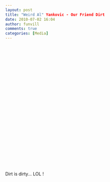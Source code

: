 ```yaml
---
layout: post
title: "Weird Al" Yankovic - Our Friend Dirt
date: 2010-07-02 16:04
author: funvill
comments: true
categories: [Media]
---
```

<object classid="clsid:d27cdb6e-ae6d-11cf-96b8-444553540000" width="640" height="385" codebase="http://download.macromedia.com/pub/shockwave/cabs/flash/swflash.cab#version=6,0,40,0"><param name="allowFullScreen" value="true" /><param name="allowscriptaccess" value="always" /><param name="src" value="http://www.youtube.com/v/LUM5w5zCArQ&amp;hl=en_US&amp;fs=1" /><param name="allowfullscreen" value="true" /><embed type="application/x-shockwave-flash" width="640" height="385" src="http://www.youtube.com/v/LUM5w5zCArQ&amp;hl=en_US&amp;fs=1" allowscriptaccess="always" allowfullscreen="true"></embed></object>

Dirt is dirty... LOL !
